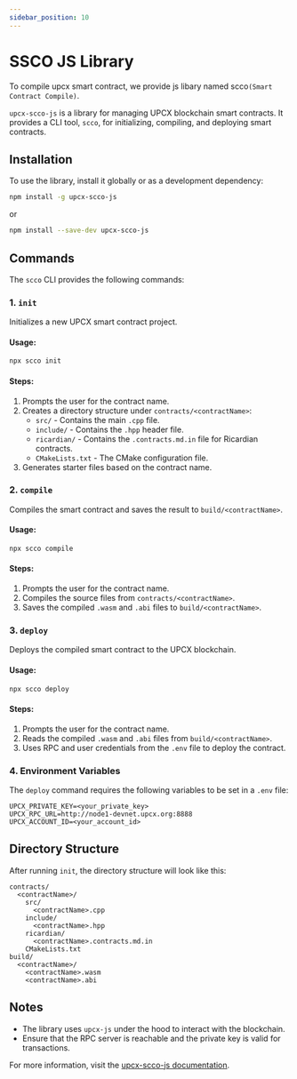 ```yaml
---
sidebar_position: 10
---
```


# SSCO JS Library

To compile upcx smart contract, we provide js libary named scco`(Smart Contract Compile)`.

`upcx-scco-js` is a library for managing UPCX blockchain smart contracts. It provides a CLI tool, `scco`, for initializing, compiling, and deploying smart contracts.

## Installation

To use the library, install it globally or as a development dependency:

```bash
npm install -g upcx-scco-js
```

or

```bash
npm install --save-dev upcx-scco-js
```

## Commands

The `scco` CLI provides the following commands:

### 1. `init`

Initializes a new UPCX smart contract project.

#### Usage:

```bash
npx scco init
```

#### Steps:

1. Prompts the user for the contract name.
2. Creates a directory structure under `contracts/<contractName>`:
   - `src/` - Contains the main `.cpp` file.
   - `include/` - Contains the `.hpp` header file.
   - `ricardian/` - Contains the `.contracts.md.in` file for Ricardian contracts.
   - `CMakeLists.txt` - The CMake configuration file.
3. Generates starter files based on the contract name.

### 2. `compile`

Compiles the smart contract and saves the result to `build/<contractName>`.

#### Usage:

```bash
npx scco compile
```

#### Steps:

1. Prompts the user for the contract name.
2. Compiles the source files from `contracts/<contractName>`.
3. Saves the compiled `.wasm` and `.abi` files to `build/<contractName>`.

### 3. `deploy`

Deploys the compiled smart contract to the UPCX blockchain.

#### Usage:

```bash
npx scco deploy
```

#### Steps:

1. Prompts the user for the contract name.
2. Reads the compiled `.wasm` and `.abi` files from `build/<contractName>`.
3. Uses RPC and user credentials from the `.env` file to deploy the contract.

### 4. Environment Variables

The `deploy` command requires the following variables to be set in a `.env` file:

```env
UPCX_PRIVATE_KEY=<your_private_key>
UPCX_RPC_URL=http://node1-devnet.upcx.org:8888
UPCX_ACCOUNT_ID=<your_account_id>
```

## Directory Structure

After running `init`, the directory structure will look like this:

```
contracts/
  <contractName>/
    src/
      <contractName>.cpp
    include/
      <contractName>.hpp
    ricardian/
      <contractName>.contracts.md.in
    CMakeLists.txt
build/
  <contractName>/
    <contractName>.wasm
    <contractName>.abi
```

## Notes

- The library uses `upcx-js` under the hood to interact with the blockchain.
- Ensure that the RPC server is reachable and the private key is valid for transactions.

For more information, visit the [upcx-scco-js documentation](#).
